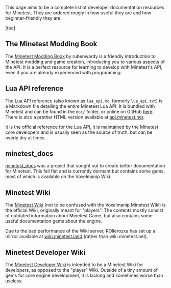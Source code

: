 This page aims to be a complete list of developer documentation resources for Minetest. They are ordered rougly in how useful they are and how beginner-friendly they are.

[toc]

## The Minetest Modding Book
The [Minetest Modding Book](https://rubenwardy.com/minetest_modding_book/) by rubenwardy is a friendly introduction to Minetest modding and game creation, introducing you to various aspects of the API. It is a perfect resource for learning to develop with Minetest's API, even if you are already experienced with programming.

## Lua API reference
The Lua API reference (also known as `lua_api.md`, formerly `lua_api.txt`) is a Markdown file detailing the entire Minetest Lua API. It is bundled with Minetest and can be found in the `doc/` folder, or online on GitHub [here](https://github.com/minetest/minetest/blob/master/doc/lua_api.md). There is also a prettier HTML version available at [api.minetest.net](https://api.minetest.net).

It is the official reference for the Lua API, it is maintained by the Minetest core developers and is usually seen as the source of truth, but can be overly dry at times.

## minetest_docs
[minetest_docs](https://github.com/minetest/minetest_docs) was a project that sought out to create better documentation for Minetest. This fell flat and is currently dormant but contains some gems, most of which is available on the Voxelmanip Wiki.

## Minetest Wiki
The [Minetest Wiki](https://wiki.minetest.net) (not to be confused with the Voxelmanip Minetest Wiki) is the official Wiki, originally meant for "players". The contents mostly consist of outdated information about Minetest Game, but also contains some useful documentation gems about the engine.

Due to the bad performance of the Wiki server, ROllerozxa has set up a mirror available at [wiki.minetest.land](https://wiki.minetest.land) (rather than wiki.minetest.net).

## Minetest Developer Wiki
The [Minetest Developer Wiki](https://dev.minetest.net) is intended to be a Minetest Wiki for developers, as opposed to the "player" Wiki. Outside of a tiny amount of gems for core engine development, it is lacking and sometimes worse than useless.